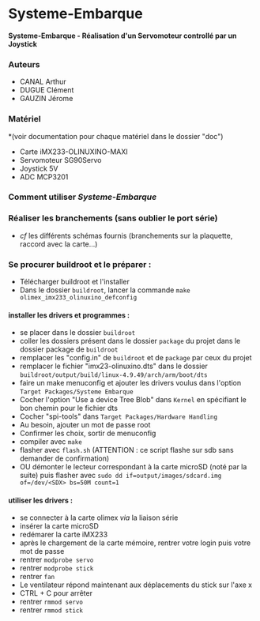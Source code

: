 # Systeme-Embarque

**Systeme-Embarque - Réalisation d'un Servomoteur controllé par un Joystick**

### Auteurs
 - CANAL Arthur
 - DUGUE Clément
 - GAUZIN Jérome

### Matériel 
*(voir documentation pour chaque matériel dans le dossier "doc")
 - Carte iMX233-OLINUXINO-MAXI
 - Servomoteur SG90Servo
 - Joystick 5V
 - ADC MCP3201


### Comment utiliser *Systeme-Embarque*

### Réaliser les branchements (sans oublier le port série)
 - *cf* les différents schémas fournis (branchements sur la plaquette, raccord avec la carte...)

### Se procurer buildroot et le préparer :
 - Télécharger buildroot et l'installer
 - Dans le dossier `buildroot`, lancer la commande `make olimex_imx233_olinuxino_defconfig`

#### installer les drivers et programmes :
 - se placer dans le dossier `buildroot`
 - coller les dossiers présent dans le dossier `package` du projet dans le dossier package de `buildroot`
 - remplacer les "config.in" de `buildroot` et de `package` par ceux du projet
 - remplacer le fichier "imx23-olinuxino.dts" dans le dossier `buildroot/output/build/linux-4.9.49/arch/arm/boot/dts`
 - faire un make menuconfig et ajouter les drivers voulus dans l'option `Target Packages/Systeme Embarque`
 - Cocher l'option "Use a device Tree Blob" dans `Kernel` en spécifiant le bon chemin pour le fichier dts
 - Cocher "spi-tools" dans `Target Packages/Hardware Handling`
 - Au besoin, ajouter un mot de passe root
 - Confirmer les choix, sortir de menuconfig
 - compiler avec `make`
 - flasher avec `flash.sh` (ATTENTION : ce script flashe sur sdb sans demander de confirmation)
 - OU démonter le lecteur correspondant à la carte microSD (noté <SDX> par la suite) puis flasher avec `sudo dd if=output/images/sdcard.img of=/dev/<SDX> bs=50M count=1`

#### utiliser les drivers :
 - se connecter à la carte olimex *via* la liaison série
 - insérer la carte microSD
 - redémarer la carte iMX233
 - après le chargement de la carte mémoire, rentrer votre login puis votre mot de passe
 - rentrer `modprobe servo`
 - rentrer `modprobe stick`
 - rentrer `fan`
 - Le ventilateur répond maintenant aux déplacements du stick sur l'axe x
 - CTRL + C pour arrêter
 - rentrer `rmmod servo`
 - rentrer `rmmod stick`


